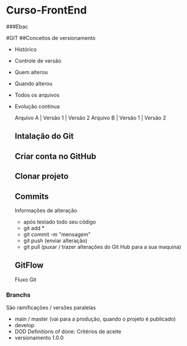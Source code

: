 # Curso-FrontEnd
###Ebac

#GIT
##Conceitos de versionamento
- Histórico
- Controle de versão
- Quem alterou
- Quando alterou
- Todos os arquivos
- Evolução continua

  Arquivo A  | Versão 1 | Versão 2
  Arquivo B  | Versão 1 | Versão 2

  ## Intalação do Git

  ## Criar conta no GitHub

  ## Clonar projeto

  ## Commits
  Informações de alteração
  - após testado todo seu código
  - git add *
  - git commit -m "mensagem"
  - git push (enviar alteração)
  - git pull (puxar / trazer alterações do Git Hub para a sua maquina)

    
  ## GitFlow
  Fluxo Git


### Branchs
São ramificações / versões paralelas

- main / master (vai para a produção, quando o projeto é publicado)
- develop
- DOD Definitions of done: Critérios de aceite
- versionamento 1.0.0
